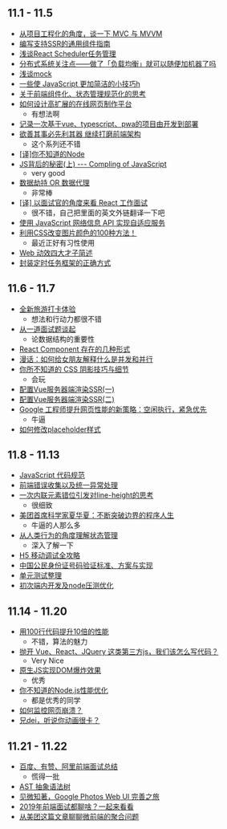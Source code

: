 ## 11.1 - 11.5
* [从项目工程化的角度，谈一下 MVC 与 MVVM](https://mp.weixin.qq.com/s/uKu5duM81HDJlHqOaJCsBg)
* [编写支持SSR的通用组件指南](https://mp.weixin.qq.com/s?__biz=MzU0OTExNzYwNg==&mid=2247484455&idx=1&sn=62adb724769dabe449e43ec68fc37778&chksm=fbb58feeccc206f86985e615908495aad63d9315927589ab528995154d6d61a5d1c9a0bbf6eb&token=781711217&lang=zh_CN&rd2werd=1#wechat_redirect)
* [浅谈React Scheduler任务管理](https://zhuanlan.zhihu.com/p/48254036)
* [分布式系统关注点——做了「负载均衡」就可以随便加机器了吗](https://mp.weixin.qq.com/s/IUamaTBWGqjrn3uD90C6uw)
* [浅谈mock](https://juejin.im/post/5bd82d796fb9a05d25682a66)
* [一些使 JavaScript 更加简洁的小技巧h](http://www.css88.com/archives/9868)
* [关于前端组件化、状态管理规范化的思考](https://juejin.im/post/5bd9ab2b6fb9a0222458be02)
* [如何设计高扩展的在线网页制作平台](https://juejin.im/post/5bd83daee51d4524b50d23b5)
  * 有想法啊
* [记录一次基于vue、typescript、pwa的项目由开发到部署](https://juejin.im/post/5ba3d205e51d450e8477af33)
* [欲善其事必先利其器 继续打磨前端架构](https://juejin.im/post/5bcf69105188255c69784280)
  * 这个系列还不错
* [[译]你不知道的Node](https://houxingyi.github.io/2018/10/20/2018-10-10-you-dont-know-Node/)
* [JS背后的秘密(上) --- Compling of JavaScript](https://mp.weixin.qq.com/s/Uvj99Oopg46NxOiCH4E1HA)
  * very good
* [数据劫持 OR 数据代理](https://mp.weixin.qq.com/s/SPoxin9LYJ4Bp0goliEaUw)
  * 非常棒
* [[译] 以面试官的角度来看 React 工作面试](https://juejin.im/post/5bca74cfe51d450e9163351b)
  * 很不错，自己把里面的英文外链翻译一下吧
* [使用 JavaScript 网络信息 API 实现自适应服务](https://github.com/xitu/gold-miner/blob/master/TODO1/adaptive-serving-using-javascript-and-the-network-information-api.md)
* [利用CSS改变图片颜色的100种方法！](https://mp.weixin.qq.com/s/_8vpfui02sW7DFG-1TXnsw)
  * 最近正好有习性使用
* [Web 动效四大才子简述](https://juejin.im/post/5bc58bd9e51d450e721108a4)
* [封装定时任务框架的正确方式](https://juejin.im/post/5bc5bee9f265da0af1616ba1)

## 11.6 - 11.7
* [全新旅游打卡体验](http://pjhubs.com/2018/11/04/PFollow开源/)
  * 想法和行动力都很不错
* [从一道面试题谈起](https://mp.weixin.qq.com/s/va_23rCJhnr2LA9ILncNeg)
  * 论数据结构的重要性
* [React Component 存在的几种形式](https://w3ctrain.com/2018/11/05/react-component-types/)
* [漫话：如何给女朋友解释什么是并发和并行](https://mp.weixin.qq.com/s/dfAKnpeLKPymULL7vRSYUA)
* [你所不知道的 CSS 阴影技巧与细节](http://www.cnblogs.com/coco1s/p/9913885.html)
  * 会玩
* [配置Vue服务器端渲染SSR(一)](https://juejin.im/post/5bd72cd4f265da0a857ac326)
* [配置Vue服务器端渲染SSR(二)](https://juejin.im/post/5bdf0c7ce51d454b89324b1c)
* [Google 工程师提升网页性能的新策略：空闲执行，紧急优先](https://juejin.im/post/5bdec712e51d4505525b0fba)
  * 牛逼
* [如何修改placeholder样式](http://spaceblog.cn/post/placeholder)

## 11.8 - 11.13
* [JavaScript 代码规范](https://github.com/BingKui/javascript-zh)
* [前端错误收集以及统一异常处理](https://juejin.im/post/5be2b0f6e51d4523161b92f0)
* [一次内联元素错位引发对line-height的思考](https://juejin.im/post/5be3a54ee51d4569f24c7624)
  * 很细致
* [美团首席科学家夏华夏：不断突破边界的程序人生](https://mp.weixin.qq.com/s/VsBilRVaeCroG6x-6VpOXg)
  * 牛逼的人那么多
* [从人类行为的角度理解状态管理](https://juejin.im/post/5be548f1f265da61327ed284)
  * 深入了解一下
* [H5 移动调试全攻略](http://jartto.wang/2018/11/01/mobile-debug/)
* [中国公民身份证号码验证标准、方案与实现](https://www.nickboy.cc/%E4%B8%AD%E5%9B%BD%E5%85%AC%E6%B0%91%E8%BA%AB%E4%BB%BD%E8%AF%81%E5%8F%B7%E7%A0%81%E9%AA%8C%E8%AF%81%E6%A0%87%E5%87%86%E3%80%81%E6%96%B9%E6%A1%88%E4%B8%8E%E5%AE%9E%E7%8E%B0.html)
* [单元测试整理](https://juejin.im/post/5be2afe6e51d457dc3219961)
* [初次端内开发及node压测优化](https://juejin.im/post/5be8dd9b6fb9a049a81ed6dd)

## 11.14 - 11.20
* [用100行代码提升10倍的性能](http://qingbob.com/trie/)
  * 不错，算法的魅力
* [抛开 Vue、React、JQuery 这类第三方js，我们该怎么写代码？](https://mp.weixin.qq.com/s/B5Nl7vee9yWdcd_oxn0bXQ)
  * Very Nice
* [原生JS实现DOM爆炸效果](https://zhuanlan.zhihu.com/p/47770130)
  * 优秀
* [你不知道的Node.js性能优化](https://zhuanlan.zhihu.com/p/50055740)
  * 都是优秀的同学
* [如何监控网页崩溃？](https://zhuanlan.zhihu.com/p/40273861)
* [兄dei，听说你动画很卡？](https://juejin.im/post/5bf12a0b6fb9a049a81ee8f7)

## 11.21 - 11.22
* [百度、有赞、阿里前端面试总结](https://mp.weixin.qq.com/s/gcG-JL3wt0-Aexwt5nV99g)
  * 慌得一批
* [AST 抽象语法树](http://jartto.wang/2018/11/17/about-ast/)
* [见微知著，Google Photos Web UI 完善之旅](https://mp.weixin.qq.com/s/xBiPEacVF03teXn4QERimQ)
* [2019年前端面试都聊啥？一起来看看](https://juejin.im/post/5bf5610be51d452a1353b08d)
* [从美团这篇文章聊聊微前端的聚合问题](https://juejin.im/post/5bf2c8b0f265da6157051828)